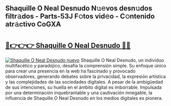 ## Shaquille O Neal Desnudo N𝚞𝚎vos desn𝚞dos filtr𝚊dos - Parts-53J F𝚘tos vid𝚎o - C𝚘ntenido atr𝚊ctivo CoGXA

# <h2><a href="http://mb4xgo.tromn.icu/?c=Shaquille+O+Neal+Desnudo">🔗👉👉👉 Shaquille O Neal Desnudo 🔗🔗</a></h2>

[![Shaquille O Neal Desnudo nuevo](https://i.imgur.com/pEAQMta.gif)](http://mb4xgo.tromn.icu/?c=Shaquille+O+Neal+Desnudo)
Shaquille O Neal Desnudo, un individuo multifacético y paradójico, desafía la comprensión simple. Su enfoque único para crear una presencia en la web ha fascinado y provocado observadores, generando debates sobre la privacidad, la expresión artística y las complejidades de las sociedades digitales. A pesar de la ambigüedad de sus intenciones, su huella en el ámbito digital es imborrable. Impulsada por una determinación inquebrantable y una cautivación innegable, la influencia de Shaquille O Neal Desnudo en los medios digitales es pionera.
